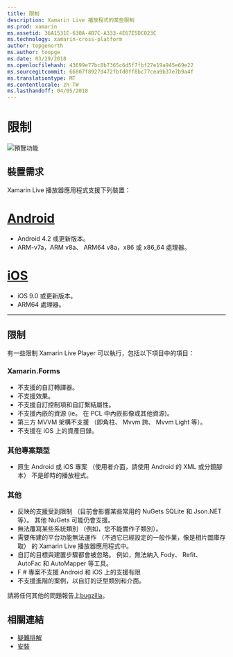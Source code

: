 ```yaml
---
title: 限制
description: Xamarin Live 播放程式的某些限制
ms.prod: xamarin
ms.assetid: 36A1531E-630A-4B7C-A333-4E67E5DC023C
ms.technology: xamarin-cross-platform
author: topgenorth
ms.author: toopge
ms.date: 03/29/2018
ms.openlocfilehash: 43699e77bc8b7365c6d5f7fbf27e19a945e69e22
ms.sourcegitcommit: 66807f8927d472fbfd0ff8bc77cea9b37e7b9a4f
ms.translationtype: MT
ms.contentlocale: zh-TW
ms.lasthandoff: 04/05/2018
---
```

# <a name="limitations"></a>限制

![預覽功能](~/media/shared/preview.png)

## <a name="device-requirements"></a>裝置需求
Xamarin Live 播放器應用程式支援下列裝置：

# <a name="androidtabandroid"></a>[Android](#tab/android)

- Android 4.2 或更新版本。
- ARM-v7a，ARM v8a、 ARM64 v8a，x86 或 x86_64 處理器。

# <a name="iostabios"></a>[iOS](#tab/ios)

- iOS 9.0 或更新版本。
- ARM64 處理器。

-----

## <a name="limitations"></a>限制

有一些限制 Xamarin Live Player 可以執行，包括以下項目中的項目：

### <a name="xamarinforms"></a>Xamarin.Forms
- 不支援的自訂轉譯器。
- 不支援效果。
- 不支援自訂控制項和自訂繫結屬性。
- 不支援內嵌的資源 (ie。 在 PCL 中內嵌影像或其他資源)。
- 第三方 MVVM 架構不支援 （即角柱、 Mvvm 跨、 Mvvm Light 等）。
- 不支援在 iOS 上的資產目錄。

### <a name="other-project-types"></a>其他專案類型
- 原生 Android 或 iOS 專案 （使用者介面，請使用 Android 的 XML 或分鏡腳本） 不是即時的播放程式。

### <a name="misc"></a>其他
- 反映的支援受到限制 （目前會影響某些常用的 NuGets SQLite 和 Json.NET 等）。 其他 NuGets 可能仍會支援。
- 無法覆寫某些系統類別 （例如，您不能實作子類別）。
- 需要佈建的平台功能無法運作 （不過它已經設定的一般作業，像是相片圖庫存取） 的 Xamarin Live 播放器應用程式中。
- 自訂的目標與建置步驟都會被忽略。 例如，無法納入 Fody、 Refit、 AutoFac 和 AutoMapper 等工具。
- F # 專案不支援 Android 和 iOS 上的支援有限
- 不支援進階的案例，以自訂的泛型類別和介面。

請將任何其他的問題報告上[bugzilla](https://aka.ms/live-player-report-issue)。


## <a name="related-links"></a>相關連結

- [疑難排解](~/tools/live-player/troubleshooting.md)
- [安裝](~/tools/live-player/install.md)
